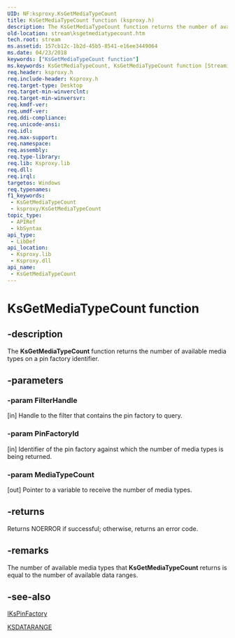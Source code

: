 ```yaml
---
UID: NF:ksproxy.KsGetMediaTypeCount
title: KsGetMediaTypeCount function (ksproxy.h)
description: The KsGetMediaTypeCount function returns the number of available media types on a pin factory identifier.
old-location: stream\ksgetmediatypecount.htm
tech.root: stream
ms.assetid: 157cb12c-1b2d-45b5-8541-e16ee3449064
ms.date: 04/23/2018
keywords: ["KsGetMediaTypeCount function"]
ms.keywords: KsGetMediaTypeCount, KsGetMediaTypeCount function [Streaming Media Devices], ksproxy/KsGetMediaTypeCount, ksproxy_77c6249c-2b35-4d9e-afff-b01cf5518a73.xml, stream.ksgetmediatypecount
req.header: ksproxy.h
req.include-header: Ksproxy.h
req.target-type: Desktop
req.target-min-winverclnt: 
req.target-min-winversvr: 
req.kmdf-ver: 
req.umdf-ver: 
req.ddi-compliance: 
req.unicode-ansi: 
req.idl: 
req.max-support: 
req.namespace: 
req.assembly: 
req.type-library: 
req.lib: Ksproxy.lib
req.dll: 
req.irql: 
targetos: Windows
req.typenames: 
f1_keywords:
 - KsGetMediaTypeCount
 - ksproxy/KsGetMediaTypeCount
topic_type:
 - APIRef
 - kbSyntax
api_type:
 - LibDef
api_location:
 - Ksproxy.lib
 - Ksproxy.dll
api_name:
 - KsGetMediaTypeCount
---
```


# KsGetMediaTypeCount function


## -description

The <b>KsGetMediaTypeCount</b> function returns the number of available media types on a pin factory identifier.

## -parameters

### -param FilterHandle 

[in]
Handle to the filter that contains the pin factory to query.

### -param PinFactoryId 

[in]
Identifier of the pin factory against which the number of media types is being returned.

### -param MediaTypeCount 

[out]
Pointer to a variable to receive the number of media types.

## -returns

Returns NOERROR if successful; otherwise, returns an error code.

## -remarks

The number of available media types that <b>KsGetMediaTypeCount</b> returns is equal to the number of available data ranges.

## -see-also

<a href="/windows-hardware/drivers/ddi/ksproxy/nn-ksproxy-ikspinfactory">IKsPinFactory</a>



<a href="/previous-versions/ff561658(v=vs.85)">KSDATARANGE</a>